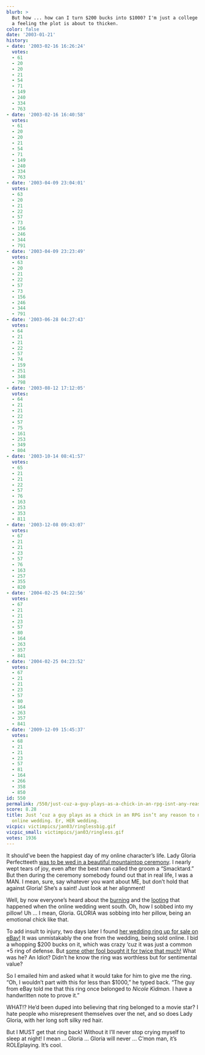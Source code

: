 ```yaml
---
blurb: >
  But how ... how can I turn $200 bucks into $1000? I'm just a college student. I've
  a feeling the plot is about to thicken.
color: false
date: '2003-01-21'
history:
- date: '2003-02-16 16:26:24'
  votes:
  - 61
  - 20
  - 20
  - 21
  - 54
  - 71
  - 149
  - 240
  - 334
  - 763
- date: '2003-02-16 16:40:58'
  votes:
  - 61
  - 20
  - 20
  - 21
  - 54
  - 71
  - 149
  - 240
  - 334
  - 763
- date: '2003-04-09 23:04:01'
  votes:
  - 63
  - 20
  - 21
  - 22
  - 57
  - 73
  - 156
  - 246
  - 344
  - 791
- date: '2003-04-09 23:23:49'
  votes:
  - 63
  - 20
  - 21
  - 22
  - 57
  - 73
  - 156
  - 246
  - 344
  - 791
- date: '2003-06-28 04:27:43'
  votes:
  - 64
  - 21
  - 21
  - 22
  - 57
  - 74
  - 159
  - 251
  - 348
  - 798
- date: '2003-08-12 17:12:05'
  votes:
  - 64
  - 21
  - 21
  - 22
  - 57
  - 75
  - 161
  - 253
  - 349
  - 804
- date: '2003-10-14 08:41:57'
  votes:
  - 65
  - 21
  - 21
  - 22
  - 57
  - 76
  - 163
  - 253
  - 353
  - 811
- date: '2003-12-08 09:43:07'
  votes:
  - 67
  - 21
  - 21
  - 23
  - 57
  - 76
  - 163
  - 257
  - 355
  - 820
- date: '2004-02-25 04:22:56'
  votes:
  - 67
  - 21
  - 21
  - 23
  - 57
  - 80
  - 164
  - 263
  - 357
  - 841
- date: '2004-02-25 04:23:52'
  votes:
  - 67
  - 21
  - 21
  - 23
  - 57
  - 80
  - 164
  - 263
  - 357
  - 841
- date: '2009-12-09 15:45:37'
  votes:
  - 68
  - 21
  - 21
  - 23
  - 57
  - 81
  - 164
  - 266
  - 358
  - 850
id: 550
permalink: /550/just-cuz-a-guy-plays-as-a-chick-in-an-rpg-isnt-any-reason-to-nullify-his-online-wedding-er-her-wedding/
score: 8.28
title: Just ‘cuz a guy plays as a chick in an RPG isn’t any reason to nullify his
  online wedding. Er, HER wedding.
vicpic: victimpics/jan03/ringlessbig.gif
vicpic_small: victimpics/jan03/ringless.gif
votes: 1936
---
```


It should’ve been the happiest day of my online character’s life. Lady
Gloria Perfectteeth [was to be wed in a beautiful mountaintop
ceremony](%ARTICLE[546]%). I nearly wept tears of joy, even after
the best man called the groom a “Smacktard.” But then during the
ceremony somebody found out that in real life, I was a MAN. I mean,
sure, say whatever you want about ME, but don’t hold that against
Gloria! She’s a saint! Just look at her alignment!

Well, by now everyone’s heard about the [burning](%ARTICLE[546]%)
and the [looting](%ARTICLE[547]%) that happened when the online
wedding went south. Oh, how I sobbed into my pillow! Uh ... I mean,
Gloria. GLORIA was sobbing into her pillow, being an emotional chick
like that.

To add insult to injury, two days later I found [her wedding ring up for
sale on eBay!](%ARTICLE[548]%) It was unmistakably the one from the
wedding, being sold online. I bid a whopping $200 bucks on it, which was
crazy ‘cuz it was just a common +5 ring of defense. But [some other fool
bought it for twice that much!](%ARTICLE[549]%) What was he? An
Idiot? Didn’t he know the ring was worthless but for sentimental value?

So I emailed him and asked what it would take for him to give me the
ring. “Oh, I wouldn’t part with this for less than $1000,” he typed
back. “The guy from eBay told me that this ring once belonged to *Nicole
Kidman.* I have a handwritten note to prove it.”

WHAT!? He’d been duped into believing that ring belonged to a movie
star? I hate people who misrepresent themselves over the net, and so
does Lady Gloria, with her long soft silky red hair.

But I MUST get that ring back! Without it I’ll never stop crying myself
to sleep at night! I mean ... Gloria ... Gloria will never ... C’mon
man, it’s ROLEplaying. It’s cool.
